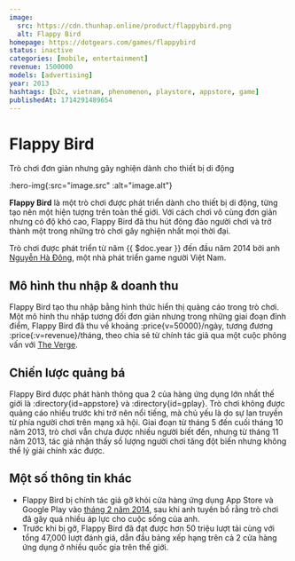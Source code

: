 ```yaml
---
image:
  src: https://cdn.thunhap.online/product/flappybird.png
  alt: Flappy Bird
homepage: https://dotgears.com/games/flappybird
status: inactive
categories: [mobile, entertainment]
revenue: 1500000
models: [advertising]
year: 2013
hashtags: [b2c, vietnam, phenomenon, playstore, appstore, game]
publishedAt: 1714291489654
---
```


# Flappy Bird

Trò chơi đơn giản nhưng gây nghiện dành cho thiết bị di động

:hero-img{:src="image.src" :alt="image.alt"}

__Flappy Bird__ là một trò chơi được phát triển dành cho thiết bị di động, từng tạo nên một hiện tượng trên toàn thế giới. Với cách chơi vô cùng đơn giản nhưng có độ khó cao, Flappy Bird đã thu hút đông đảo người chơi và trở thành một trong những trò chơi gây nghiện nhất mọi thời đại.

Trò chơi được phát triển từ năm {{ $doc.year }} đến đầu năm 2014 bởi anh [Nguyễn Hà Đông](https://twitter.com/dongatory), một nhà phát triển game người Việt Nam.

## Mô hình thu nhập & doanh thu

Flappy Bird tạo thu nhập bằng hình thức hiển thị quảng cáo trong trò chơi. Một mô hình thu nhập tương đối đơn giản nhưng trong những giai đoạn đỉnh điểm, Flappy Bird đã thu về khoảng :price{v=50000}/ngày, tương đương :price{:v=revenue}/tháng, theo chia sẻ từ chính tác giả qua một cuộc phỏng vấn với [The Verge](https://www.theverge.com/2014/2/5/5383708/flappy-bird-revenue-50-k-per-day-dong-nguyen-interview).

## Chiến lược quảng bá

Flappy Bird được phát hành thông qua 2 của hàng ứng dụng lớn nhất thế giới là :directory{id=appstore} và :directory{id=gplay}. Trò chơi không được quảng cáo nhiều trước khi trở nên nổi tiếng, mà chủ yếu là do sự lan truyền từ phía người chơi trên mạng xã hội. Giai đoạn từ tháng 5 đến cuối tháng 10 năm 2013, trò chơi vẫn chưa được nhiều người biết đến, nhưng từ tháng 11 năm 2013, tác giả nhận thấy số lượng người chơi tăng đột biến nhưng không thể lý giải chính xác được.

## Một số thông tin khác

- Flappy Bird bị chính tác giả gỡ khỏi cửa hàng ứng dụng App Store và Google Play vào [tháng 2 năm 2014](https://twitter.com/dongatory/status/432227971173068800), sau khi anh tuyên bố rằng trò chơi đã gây quá nhiều áp lực cho cuộc sống của anh.
- Trước khi bị gỡ, Flappy Bird đã đạt được hơn 50 triệu lượt tải cùng với tổng 47,000 lượt đánh giá, dẫn đầu bảng xếp hạng trên cả 2 cửa hàng ứng dụng ở nhiều quốc gia trên thế giới.

